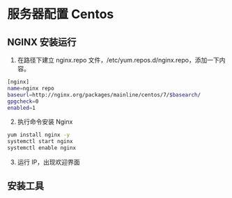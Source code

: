 # 服务器配置 Centos

## NGINX 安装运行

1. 在路径下建立 nginx.repo 文件，/etc/yum.repos.d/nginx.repo，添加一下内容。

```bash
[nginx]
name=nginx repo
baseurl=http://nginx.org/packages/mainline/centos/7/$basearch/
gpgcheck=0
enabled=1
```

2. 执行命令安装 Nginx
```bash
yum install nginx -y
systemctl start nginx
systemctl enable nginx
```

3. 运行 IP，出现欢迎界面

## 安装工具
